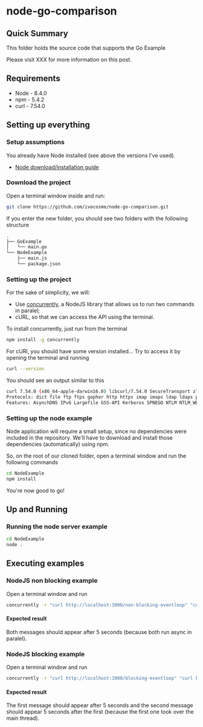 # node-go-comparison

## Quick Summary

This folder holds the source code that supports the Go Example

Please visit XXX for more information on this post.

## Requirements

* Node - 8.4.0
* npm - 5.4.2
* curl - 7.54.0

## Setting up everything

### Setup assumptions

You already have Node installed (see above the versions I've used).

* [Node download/installation guide](https://nodejs.org/en/download/package-manager/)

### Download the project

Open a terminal window inside and run:

```bash
git clone https://github.com/ivocosme/node-go-comparison.git
```

If you enter the new folder, you should see two folders with the following structure

```bash
.
├── GoExample
│   └── main.go
└── NodeExample
    ├── main.js
    └── package.json
```

### Setting up the project

For the sake of simplicity, we will:

* Use [concurrently](https://www.npmjs.com/package/concurrently), a NodeJS library that allows us to run two commands in paralel;
* cURL, so that we can access the API using the terminal.

To install concurrently, just run from the terminal

```bash
npm install -g concurrently
```

For cURl, you should have some version installed... Try to access it by opening the terminal and running

```bash
curl --version
```

You should see an output similar to this

```bash
curl 7.54.0 (x86_64-apple-darwin16.0) libcurl/7.54.0 SecureTransport zlib/1.2.8
Protocols: dict file ftp ftps gopher http https imap imaps ldap ldaps pop3 pop3s rtsp smb smbs smtp smtps telnet tftp
Features: AsynchDNS IPv6 Largefile GSS-API Kerberos SPNEGO NTLM NTLM_WB SSL libz UnixSockets
```

### Setting up the node example

Node application will require a small setup, since no dependencies were included in the repository. We'll have to download and install those dependencies (automatically) using npm.

So, on the root of our cloned folder, open a terminal window and run the following commands

```bash
cd NodeExample
npm install
```

You're now good to go!

## Up and Running

### Running the node server example

```bash
cd NodeExample
node .
```

## Executing examples

### NodeJS non blocking example

Open a terminal window and run

```bash
concurrently -r "curl http://localhost:3000/non-blocking-eventloop" "curl http://localhost:3000/non-blocking-eventloop"
```

#### Expected result

Both messages should appear after 5 seconds (because both run async in paralel).

### NodeJS blocking example

Open a terminal window and run

```bash
concurrently -r "curl http://localhost:3000/blocking-eventloop" "curl http://localhost:3000/blocking-eventloop"
```

#### Expected result

The first message should appear after 5 seconds and the second message should appear 5 seconds after the first (because the first one took over the main thread).
